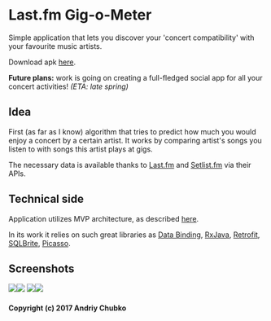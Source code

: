 # Last.fm Gig-o-Meter
Simple application that lets you discover your 'concert compatibility' with your favourite music artists. 

Download apk [here](https://github.com/qwertyfinger/last.fm-gig-o-meter/raw/master/last.fm%20gig-o-meter%20v0.1.apk).

**Future plans:** work is going on creating a full-fledged social app for all your concert activities! *(ETA: late spring)*

## Idea
First (as far as I know) algorithm that tries to predict how much you would enjoy a concert by a certain artist. It works by comparing artist's songs you listen to with songs this artist plays at gigs.

The necessary data is available thanks to [Last.fm](http://www.last.fm) and [Setlist.fm](http://www.setlist.fm) via their APIs.

## Technical side
Application utilizes MVP architecture, as described [here](https://github.com/ribot/android-guidelines/blob/master/architecture_guidelines/android_architecture.md).

In its work it relies on such great libraries as [Data Binding](https://developer.android.com/topic/libraries/data-binding/index.html), [RxJava](https://github.com/ReactiveX/RxJava), [Retrofit](https://github.com/square/retrofit), [SQLBrite](https://github.com/square/sqlbrite), [Picasso](https://github.com/square/picasso).


## Screenshots
![](https://pp.vk.me/c626424/v626424582/5588b/6WLFVFdBCnM.jpg)![](https://pp.vk.me/c626424/v626424582/5589b/bC1MARCE9Co.jpg)
![](https://pp.vk.me/c626424/v626424582/55893/OOvGpwhVBR8.jpg)![](https://pp.vk.me/c626424/v626424582/5587b/HB8jjlseHl4.jpg)


<h4>Copyright (c) 2017 Andriy Chubko</h4>
